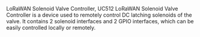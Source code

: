 LoRaWAN Solenoid Valve Controller, UC512 LoRaWAN Solenoid Valve Controller is a device used to remotely control DC latching solenoids of the valve. It contains 2 solenoid interfaces and 2 GPIO interfaces, which can be easily controlled locally or remotely.
